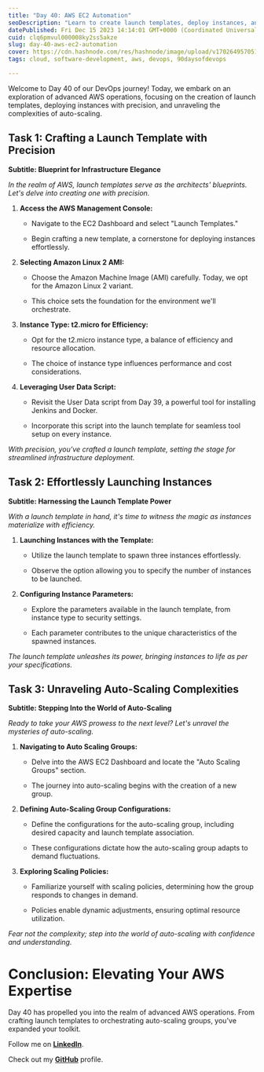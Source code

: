 ```yaml
---
title: "Day 40: AWS EC2 Automation"
seoDescription: "Learn to create launch templates, deploy instances, and unravel auto-scaling complexities. Elevate your AWS expertise with precision and confidence."
datePublished: Fri Dec 15 2023 14:14:01 GMT+0000 (Coordinated Universal Time)
cuid: clq6pmvul000008ky2ss5akze
slug: day-40-aws-ec2-automation
cover: https://cdn.hashnode.com/res/hashnode/image/upload/v1702649570515/dbd13a7c-738c-4e75-b2df-32b9c85a8029.png
tags: cloud, software-development, aws, devops, 90daysofdevops

---
```


Welcome to Day 40 of our DevOps journey! Today, we embark on an exploration of advanced AWS operations, focusing on the creation of launch templates, deploying instances with precision, and unraveling the complexities of auto-scaling.

## Task 1: Crafting a Launch Template with Precision

**Subtitle: Blueprint for Infrastructure Elegance**

*In the realm of AWS, launch templates serve as the architects' blueprints. Let's delve into creating one with precision.*

1. **Access the AWS Management Console:**
    
    * Navigate to the EC2 Dashboard and select "Launch Templates."
        
    * Begin crafting a new template, a cornerstone for deploying instances effortlessly.
        
2. **Selecting Amazon Linux 2 AMI:**
    
    * Choose the Amazon Machine Image (AMI) carefully. Today, we opt for the Amazon Linux 2 variant.
        
    * This choice sets the foundation for the environment we'll orchestrate.
        
3. **Instance Type: t2.micro for Efficiency:**
    
    * Opt for the t2.micro instance type, a balance of efficiency and resource allocation.
        
    * The choice of instance type influences performance and cost considerations.
        
4. **Leveraging User Data Script:**
    
    * Revisit the User Data script from Day 39, a powerful tool for installing Jenkins and Docker.
        
    * Incorporate this script into the launch template for seamless tool setup on every instance.
        

*With precision, you've crafted a launch template, setting the stage for streamlined infrastructure deployment.*

## Task 2: Effortlessly Launching Instances

**Subtitle: Harnessing the Launch Template Power**

*With a launch template in hand, it's time to witness the magic as instances materialize with efficiency.*

1. **Launching Instances with the Template:**
    
    * Utilize the launch template to spawn three instances effortlessly.
        
    * Observe the option allowing you to specify the number of instances to be launched.
        
2. **Configuring Instance Parameters:**
    
    * Explore the parameters available in the launch template, from instance type to security settings.
        
    * Each parameter contributes to the unique characteristics of the spawned instances.
        

*The launch template unleashes its power, bringing instances to life as per your specifications.*

## Task 3: Unraveling Auto-Scaling Complexities

**Subtitle: Stepping Into the World of Auto-Scaling**

*Ready to take your AWS prowess to the next level? Let's unravel the mysteries of auto-scaling.*

1. **Navigating to Auto Scaling Groups:**
    
    * Delve into the AWS EC2 Dashboard and locate the "Auto Scaling Groups" section.
        
    * The journey into auto-scaling begins with the creation of a new group.
        
2. **Defining Auto-Scaling Group Configurations:**
    
    * Define the configurations for the auto-scaling group, including desired capacity and launch template association.
        
    * These configurations dictate how the auto-scaling group adapts to demand fluctuations.
        
3. **Exploring Scaling Policies:**
    
    * Familiarize yourself with scaling policies, determining how the group responds to changes in demand.
        
    * Policies enable dynamic adjustments, ensuring optimal resource utilization.
        

*Fear not the complexity; step into the world of auto-scaling with confidence and understanding.*

# Conclusion: Elevating Your AWS Expertise

Day 40 has propelled you into the realm of advanced AWS operations. From crafting launch templates to orchestrating auto-scaling groups, you've expanded your toolkit.

Follow me on [**LinkedIn**](https://www.linkedin.com/in/arjunmenon-devops/).

Check out my [**GitHub**](https://github.com/ArjunMnn) profile.